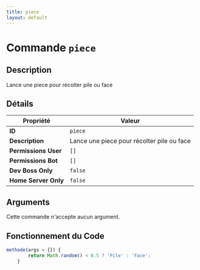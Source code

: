 ```yaml
---
title: piece
layout: default
---
```


# Commande `piece`

## Description

Lance une piece pour récolter pile ou face

## Détails

| Propriété | Valeur |
| --- | --- |
| **ID** | `piece` |
| **Description** | Lance une piece pour récolter pile ou face |
| **Permissions User** | `[]` |
| **Permissions Bot** | `[]` |
| **Dev Boss Only** | `false` |
| **Home Server Only** | `false` |

## Arguments

Cette commande n'accepte aucun argument.

## Fonctionnement du Code

```javascript
methode(args = {}) {
		return Math.random() < 0.5 ? 'Pile' : 'Face';
	}
```
